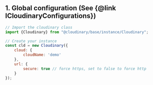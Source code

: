 <h2>1. Global configuration (See {@link ICloudinaryConfigurations})</h2>

```javascript
// Import the cloudinary class
import {Cloudinary} from "@cloudinary/base/instance/Cloudinary";

// Create your instance
const cld = new Cloudinary({
    cloud: {
        cloudName: 'demo'
    },
    url: {
        secure: true // force https, set to false to force http
    }
});
```
